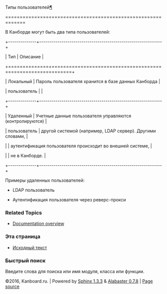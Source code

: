 Типы пользователей[¶](#user-types "Ссылка на этот заголовок")

=============================================================



В Канборде могут быть два типа пользователей:



+--------------+-------------------------------------------------------------+

| Тип          | Описание                                                    |

+==============+=============================================================+

| Локальный    | Пароль пользователя хранится в базе данных Канборда         |

| пользователь |                                                             |

+--------------+-------------------------------------------------------------+

| Удаленный    | Учетные данные пользователя управляются (контролируются)    |

| пользователь | другой системой (например, LDAP сервер). Другими словами,   |

|              | аутентификация пользователя происходит во внешней системе,  |

|              | не в Канборде.                                              |

+--------------+-------------------------------------------------------------+



Примеры удаленных пользователей:



-   LDAP пользователь



-   Аутентификация пользователя через реверс-прокси



### Related Topics



-   [Documentation overview](index.markdown)



### Эта страница



-   [Исходный текст](_sources/user-types.txt)



### Быстрый поиск



Введите слова для поиска или имя модуля, класса или функции.



©2016, Kanboard.ru. | Powered by [Sphinx 1.3.3](http://sphinx-doc.org/) & [Alabaster 0.7.8](https://github.com/bitprophet/alabaster) | [Page source](_sources/user-types.txt)

